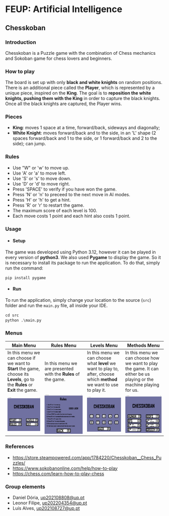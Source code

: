 # FEUP: Artificial Intelligence

## Chesskoban

### Introduction
Chesskoban is a Puzzle game with the combination of Chess mechanics and Sokoban game for chess lovers and beginners.

### How to play
The board is set up with only **black and white knights** on random positions. There is an additional piece called the **Player**, which is represented by a unique piece, inspired on the **King**.
The goal is to **reposition the white knights, pushing them with the King** in order to capture the black knights. Once all the black knights are captured, the Player wins.

### Pieces
- **King**: moves 1 space at a time, forward/back, sideways and diagonally;
- **White Knight**: moves forward/back and to the side, in an 'L' shape (2 spaces forward/back and 1 to the side, or 1 forward/back and 2 to the side); can jump.

### Rules
- Use "W" or 'w' to move up.
- Use 'A' or 'a' to move left.
- Use 'S' or 's' to move down.
- Use 'D' or 'd' to move right.
- Press 'SPACE' to verify if you have won the game.
- Press 'N' or 'n' to preceed to the next move in AI modes.
- Press 'H' or 'h' to get a hint.
- Press 'R' or 'r' to restart the game.
- The maximum score of each level is 100.
- Each move costs 1 point and each hint also costs 1 point.

### Usage
- #### Setup
The game was developed using Python 3.12, however it can be played in every version of **python3**. We also used **Pygame** to display the game. So it is necessary to install its package to run the application. To do that, simply run the command:
```
pip install pygame
```

- #### Run
To run the application, simply change your location to the source (`src`) folder and run the `main.py` file, all inside your IDE.
```
cd src
python .\main.py
```

### Menus

| Main Menu | Rules Menu | Levels Menu | Methods Menu |
| ---------------- | --------- | ------------------ | -----|
| In this menu we can choose if we want to **Start** the game, choose its **Levels**, go to the **Rules** or **Exit** the game. | In this menu we are presented with the **Rules** of the game. | In this menu we can choose what **level** we want to play to, after, choose which **method** we want to use to play it. | In this menu we can choose how we want to play the game. It can either be us playing or the machine playing for us. |
| ![MainMenu](img/menus/main_menu.jpg) | ![RulesMenu](img/menus/rules.jpg) | ![LevelsMenu](img/menus/levels.jpg) | ![Methods](img/menus/methods.jpg) |


### References
- https://store.steampowered.com/app/1784220/Chesskoban__Chess_Puzzles/
- https://www.sokobanonline.com/help/how-to-play
- https://chess.com/learn-how-to-play-chess

### Group elements
- Daniel Dória, up202108808@up.pt
- Leonor Filipe, up202204354@up.pt
- Luís Alves, up202108727@up.pt